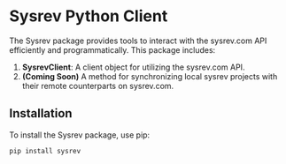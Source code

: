 # Sysrev Python Client

The Sysrev package provides tools to interact with the sysrev.com API efficiently and programmatically. This package includes:

1. **SysrevClient**: A client object for utilizing the sysrev.com API.
2. **(Coming Soon)** A method for synchronizing local sysrev projects with their remote counterparts on sysrev.com.

## Installation

To install the Sysrev package, use pip:

```bash
pip install sysrev
```